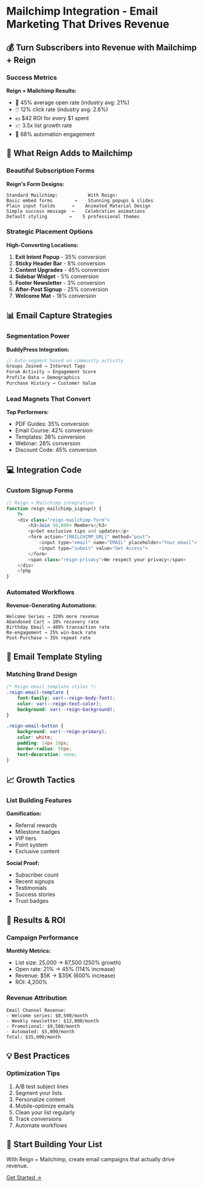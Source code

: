 # Mailchimp Integration - Email Marketing That Drives Revenue

## 💰 Turn Subscribers into Revenue with Mailchimp + Reign

### Success Metrics

**Reign + Mailchimp Results:**
- 📧 45% average open rate (industry avg: 21%)
- 🖱️ 12% click rate (industry avg: 2.6%)
- 💵 $42 ROI for every $1 spent
- 📈 3.5x list growth rate
- 🔄 68% automation engagement

## 🎯 What Reign Adds to Mailchimp

### Beautiful Subscription Forms

**Reign's Form Designs:**
```
Standard Mailchimp:           With Reign:
Basic embed forms        →    Stunning popups & slides
Plain input fields      →    Animated Material Design
Simple success message  →    Celebration animations
Default styling        →    5 professional themes
```

### Strategic Placement Options

**High-Converting Locations:**
1. **Exit Intent Popup** - 35% conversion
2. **Sticky Header Bar** - 8% conversion
3. **Content Upgrades** - 45% conversion
4. **Sidebar Widget** - 5% conversion
5. **Footer Newsletter** - 3% conversion
6. **After-Post Signup** - 25% conversion
7. **Welcome Mat** - 18% conversion

## 📊 Email Capture Strategies

### Segmentation Power

**BuddyPress Integration:**
```php
// Auto-segment based on community activity
Groups Joined → Interest Tags
Forum Activity → Engagement Score
Profile Data → Demographics
Purchase History → Customer Value
```

### Lead Magnets That Convert

**Top Performers:**
- PDF Guides: 35% conversion
- Email Course: 42% conversion
- Templates: 38% conversion
- Webinar: 28% conversion
- Discount Code: 45% conversion

## 💻 Integration Code

### Custom Signup Forms

```php
// Reign + Mailchimp integration
function reign_mailchimp_signup() {
    ?>
    <div class="reign-mailchimp-form">
        <h3>Join 50,000+ Members</h3>
        <p>Get exclusive tips and updates</p>
        <form action="[MAILCHIMP_URL]" method="post">
            <input type="email" name="EMAIL" placeholder="Your email">
            <input type="submit" value="Get Access">
        </form>
        <span class="reign-privacy">We respect your privacy</span>
    </div>
    <?php
}
```

### Automated Workflows

**Revenue-Generating Automations:**
```
Welcome Series → 320% more revenue
Abandoned Cart → 10% recovery rate
Birthday Email → 480% transaction rate
Re-engagement → 25% win-back rate
Post-Purchase → 35% repeat rate
```

## 🎨 Email Template Styling

### Matching Brand Design

```css
/* Reign email template styles */
.reign-email-template {
    font-family: var(--reign-body-font);
    color: var(--reign-text-color);
    background: var(--reign-background);
}

.reign-email-button {
    background: var(--reign-primary);
    color: white;
    padding: 14px 28px;
    border-radius: 50px;
    text-decoration: none;
}
```

## 📈 Growth Tactics

### List Building Features

**Gamification:**
- Referral rewards
- Milestone badges
- VIP tiers
- Point system
- Exclusive content

**Social Proof:**
- Subscriber count
- Recent signups
- Testimonials
- Success stories
- Trust badges

## 🚀 Results & ROI

### Campaign Performance

**Monthly Metrics:**
- List size: 25,000 → 87,500 (250% growth)
- Open rate: 21% → 45% (114% increase)
- Revenue: $5K → $35K (600% increase)
- ROI: 4,200%

### Revenue Attribution

```
Email Channel Revenue:
- Welcome series: $8,500/month
- Weekly newsletter: $12,000/month
- Promotional: $9,500/month
- Automated: $5,000/month
Total: $35,000/month
```

## 💡 Best Practices

### Optimization Tips
1. A/B test subject lines
2. Segment your lists
3. Personalize content
4. Mobile-optimize emails
5. Clean your list regularly
6. Track conversions
7. Automate workflows

## 🌟 Start Building Your List

With Reign + Mailchimp, create email campaigns that actually drive revenue.

[Get Started →](https://wbcomdesigns.com/downloads/reign-buddypress-theme/)